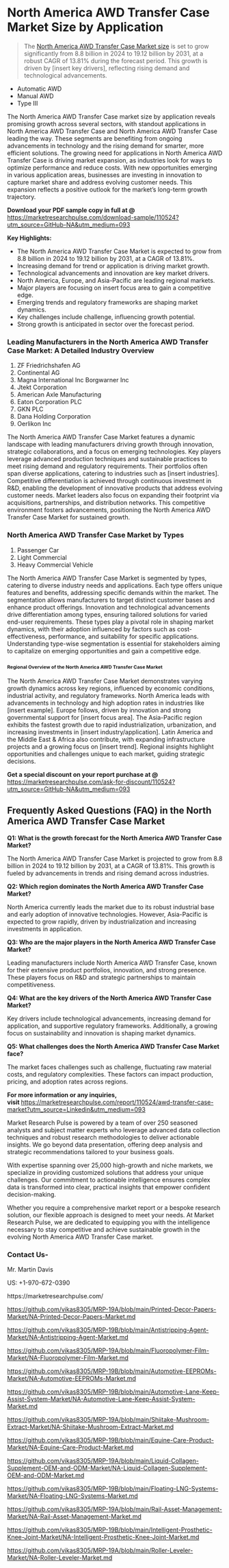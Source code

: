 
<h1>North America AWD Transfer Case Market&nbsp;Size by Application</h1><blockquote><p>The <a href="https://marketresearchpulse.com/download-sample/110524?utm_source=GitHub-NA&amp;utm_medium=093">North America AWD Transfer Case Market size</a> is set to grow significantly from 8.8 billion in 2024 to 19.12 billion by 2031, at a robust CAGR of 13.81% during the forecast period. This growth is driven by [insert key drivers], reflecting rising demand and technological advancements.</p></blockquote><ul><li>Automatic AWD<li> Manual AWD<li> Type III</li></ul><p>The North America AWD Transfer Case market size by application reveals promising growth across several sectors, with standout applications in North America AWD Transfer Case and North America AWD Transfer Case leading the way. These segments are benefiting from ongoing advancements in technology and the rising demand for smarter, more efficient solutions. The growing need for applications in North America AWD Transfer Case is driving market expansion, as industries look for ways to optimize performance and reduce costs. With new opportunities emerging in various application areas, businesses are investing in innovation to capture market share and address evolving customer needs. This expansion reflects a positive outlook for the market’s long-term growth trajectory.</p><p><strong>Download your PDF sample copy in full at @ </strong><a href="https://marketresearchpulse.com/download-sample/110524?utm_source=GitHub-NA&amp;utm_medium=093">https://marketresearchpulse.com/download-sample/110524?utm_source=GitHub-NA&amp;utm_medium=093</a></p><p><strong>Key Highlights: </strong></p><ul><li>The North America AWD Transfer Case Market is expected to grow from 8.8 billion in 2024 to 19.12 billion by 2031, at a CAGR of 13.81%.</li><li>Increasing demand for trend or application is driving market growth.</li><li>Technological advancements and innovation are key market drivers.</li><li>North America, Europe, and Asia-Pacific are leading regional markets.</li><li>Major players are focusing on insert focus area to gain a competitive edge.</li><li>Emerging trends and regulatory frameworks are shaping market dynamics.</li><li>Key challenges include challenge, influencing growth potential.</li><li>Strong growth is anticipated in sector over the forecast period.</li></ul><h3>Leading Manufacturers in the North America AWD Transfer Case Market: A Detailed Industry Overview</h3><ol><li>ZF Friedrichshafen AG</li><li>Continental AG</li><li>Magna International Inc Borgwarner Inc</li><li>Jtekt Corporation</li><li>American Axle Manufacturing</li><li>Eaton Corporation PLC</li><li>GKN PLC</li><li>Dana Holding Corporation</li><li>Oerlikon Inc</li></ol><div class="flex max-w-full flex-col flex-grow"><div class="min-h-8 text-message flex w-full flex-col items-end gap-2 whitespace-normal break-words [.text-message+&amp;]:mt-5" dir="auto" data-message-author-role="assistant" data-message-id="fd8432e4-4910-450d-b182-61b7bfb0a01f" data-message-model-slug="gpt-4o"><div class="flex w-full flex-col gap-1 empty:hidden first:pt-[3px]"><div class="markdown prose w-full break-words dark:prose-invert light"><p>The North America AWD Transfer Case Market features a dynamic landscape with leading manufacturers driving growth through innovation, strategic collaborations, and a focus on emerging technologies. Key players leverage advanced production techniques and sustainable practices to meet rising demand and regulatory requirements. Their portfolios often span diverse applications, catering to industries such as [insert industries]. Competitive differentiation is achieved through continuous investment in R&amp;D, enabling the development of innovative products that address evolving customer needs. Market leaders also focus on expanding their footprint via acquisitions, partnerships, and distribution networks. This competitive environment fosters advancements, positioning the North America AWD Transfer Case Market for sustained growth.</p></div></div></div></div><h3>North America AWD Transfer Case Market by Types</h3><ol><li>Passenger Car<li> Light Commercial<li> Heavy Commercial Vehicle</li></ol><div class="flex max-w-full flex-col flex-grow"><div class="min-h-8 text-message flex w-full flex-col items-end gap-2 whitespace-normal break-words [.text-message+&amp;]:mt-5" dir="auto" data-message-author-role="assistant" data-message-id="084470be-0bb7-4664-bddf-5156b4f41249" data-message-model-slug="gpt-4o-mini"><div class="flex w-full flex-col gap-1 empty:hidden first:pt-[3px]"><div class="markdown prose w-full break-words dark:prose-invert light"><p>The North America AWD Transfer Case Market is segmented by types, catering to diverse industry needs and applications. Each type offers unique features and benefits, addressing specific demands within the market. The segmentation allows manufacturers to target distinct customer bases and enhance product offerings. Innovation and technological advancements drive differentiation among types, ensuring tailored solutions for varied end-user requirements. These types play a pivotal role in shaping market dynamics, with their adoption influenced by factors such as cost-effectiveness, performance, and suitability for specific applications. Understanding type-wise segmentation is essential for stakeholders aiming to capitalize on emerging opportunities and gain a competitive edge.</p></div></div></div></div><h3><span style="font-size: 11px;">Regional Overview of the North America AWD Transfer Case Market</span></h3><div class="flex max-w-full flex-col flex-grow"><div class="min-h-8 text-message flex w-full flex-col items-end gap-2 whitespace-normal break-words [.text-message+&amp;]:mt-5" dir="auto" data-message-author-role="assistant" data-message-id="e9038762-ce64-4e30-91c9-9bd413514231" data-message-model-slug="gpt-4o-mini"><div class="flex w-full flex-col gap-1 empty:hidden first:pt-[3px]"><div class="markdown prose w-full break-words dark:prose-invert light"><p>The North America AWD Transfer Case Market demonstrates varying growth dynamics across key regions, influenced by economic conditions, industrial activity, and regulatory frameworks. North America leads with advancements in technology and high adoption rates in industries like [insert example]. Europe follows, driven by innovation and strong governmental support for [insert focus area]. The Asia-Pacific region exhibits the fastest growth due to rapid industrialization, urbanization, and increasing investments in [insert industry/application]. Latin America and the Middle East &amp; Africa also contribute, with expanding infrastructure projects and a growing focus on [insert trend]. Regional insights highlight opportunities and challenges unique to each market, guiding strategic decisions.</p></div></div></div></div><p><strong>Get a special discount on your report purchase at @ </strong><a href="https://marketresearchpulse.com/ask-for-discount/110524?utm_source=GitHub-NA&amp;utm_medium=093">https://marketresearchpulse.com/ask-for-discount/110524?utm_source=GitHub-NA&amp;utm_medium=093</a></p><h2>Frequently Asked Questions (FAQ) in the North America AWD Transfer Case Market</h2><p><strong>Q1: What is the growth forecast for the North America AWD Transfer Case Market?</strong></p><p>The North America AWD Transfer Case Market is projected to grow from 8.8 billion in 2024 to 19.12 billion by 2031, at a CAGR of 13.81%. This growth is fueled by advancements in trends and rising demand across industries.</p><p><strong>Q2: Which region dominates the North America AWD Transfer Case Market?</strong></p><p>North America currently leads the market due to its robust industrial base and early adoption of innovative technologies. However, Asia-Pacific is expected to grow rapidly, driven by industrialization and increasing investments in application.</p><p><strong>Q3: Who are the major players in the North America AWD Transfer Case Market?</strong></p><p>Leading manufacturers include North America AWD Transfer Case, known for their extensive product portfolios, innovation, and strong presence. These players focus on R&amp;D and strategic partnerships to maintain competitiveness.</p><p><strong>Q4: What are the key drivers of the North America AWD Transfer Case Market?</strong></p><p>Key drivers include technological advancements, increasing demand for application, and supportive regulatory frameworks. Additionally, a growing focus on sustainability and innovation is shaping market dynamics.</p><p><strong>Q5: What challenges does the North America AWD Transfer Case Market face?</strong></p><p>The market faces challenges such as challenge, fluctuating raw material costs, and regulatory complexities. These factors can impact production, pricing, and adoption rates across regions.</p><p><strong>For more information or any inquiries, visit&nbsp;</strong><a href="https://marketresearchpulse.com/report/110524/awd-transfer-case-market?utm_source=Linkedin&utm_medium=093">https://marketresearchpulse.com/report/110524/awd-transfer-case-market?utm_source=Linkedin&utm_medium=093</a></p><p>Market Research Pulse is powered by a team of over 250 seasoned analysts and subject matter experts who leverage advanced data collection techniques and robust research methodologies to deliver actionable insights. We go beyond data presentation, offering deep analysis and strategic recommendations tailored to your business goals.</p><p>With expertise spanning over 25,000 high-growth and niche markets, we specialize in providing customized solutions that address your unique challenges. Our commitment to actionable intelligence ensures complex data is transformed into clear, practical insights that empower confident decision-making.</p><p>Whether you require a comprehensive market report or a bespoke research solution, our flexible approach is designed to meet your needs. At Market Research Pulse, we are dedicated to equipping you with the intelligence necessary to stay competitive and achieve sustainable growth in the evolving North America AWD Transfer Case market.</p><h3><strong>Contact Us-</strong></h3><p>Mr. Martin Davis</p><p>US: +1-970-672-0390</p><p>https://marketresearchpulse.com/</p><p><a href="https://github.com/vikas8305/MRP-19A/blob/main/Printed-Decor-Papers-Market/NA-Printed-Decor-Papers-Market.md">https://github.com/vikas8305/MRP-19A/blob/main/Printed-Decor-Papers-Market/NA-Printed-Decor-Papers-Market.md</a></p><p><a href="https://github.com/vikas8305/MRP-19B/blob/main/Antistripping-Agent-Market/NA-Antistripping-Agent-Market.md">https://github.com/vikas8305/MRP-19B/blob/main/Antistripping-Agent-Market/NA-Antistripping-Agent-Market.md</a></p><p><a href="https://github.com/vikas8305/MRP-19A/blob/main/Fluoropolymer-Film-Market/NA-Fluoropolymer-Film-Market.md">https://github.com/vikas8305/MRP-19A/blob/main/Fluoropolymer-Film-Market/NA-Fluoropolymer-Film-Market.md</a></p><p><a href="https://github.com/vikas8305/MRP-19B/blob/main/Automotive-EEPROMs-Market/NA-Automotive-EEPROMs-Market.md">https://github.com/vikas8305/MRP-19B/blob/main/Automotive-EEPROMs-Market/NA-Automotive-EEPROMs-Market.md</a></p><p><a href="https://github.com/vikas8305/MRP-19B/blob/main/Automotive-Lane-Keep-Assist-System-Market/NA-Automotive-Lane-Keep-Assist-System-Market.md">https://github.com/vikas8305/MRP-19B/blob/main/Automotive-Lane-Keep-Assist-System-Market/NA-Automotive-Lane-Keep-Assist-System-Market.md</a></p><p><a href="https://github.com/vikas8305/MRP-19A/blob/main/Shiitake-Mushroom-Extract-Market/NA-Shiitake-Mushroom-Extract-Market.md">https://github.com/vikas8305/MRP-19A/blob/main/Shiitake-Mushroom-Extract-Market/NA-Shiitake-Mushroom-Extract-Market.md</a></p><p><a href="https://github.com/vikas8305/MRP-19B/blob/main/Equine-Care-Product-Market/NA-Equine-Care-Product-Market.md">https://github.com/vikas8305/MRP-19B/blob/main/Equine-Care-Product-Market/NA-Equine-Care-Product-Market.md</a></p><p><a href="https://github.com/vikas8305/MRP-19A/blob/main/Liquid-Collagen-Supplement-OEM-and-ODM-Market/NA-Liquid-Collagen-Supplement-OEM-and-ODM-Market.md">https://github.com/vikas8305/MRP-19A/blob/main/Liquid-Collagen-Supplement-OEM-and-ODM-Market/NA-Liquid-Collagen-Supplement-OEM-and-ODM-Market.md</a></p><p><a href="https://github.com/vikas8305/MRP-19B/blob/main/Floating-LNG-Systems-Market/NA-Floating-LNG-Systems-Market.md">https://github.com/vikas8305/MRP-19B/blob/main/Floating-LNG-Systems-Market/NA-Floating-LNG-Systems-Market.md</a></p><p><a href="https://github.com/vikas8305/MRP-19A/blob/main/Rail-Asset-Management-Market/NA-Rail-Asset-Management-Market.md">https://github.com/vikas8305/MRP-19A/blob/main/Rail-Asset-Management-Market/NA-Rail-Asset-Management-Market.md</a></p><p><a href="https://github.com/vikas8305/MRP-19B/blob/main/Intelligent-Prosthetic-Knee-Joint-Market/NA-Intelligent-Prosthetic-Knee-Joint-Market.md">https://github.com/vikas8305/MRP-19B/blob/main/Intelligent-Prosthetic-Knee-Joint-Market/NA-Intelligent-Prosthetic-Knee-Joint-Market.md</a></p><p><a href="https://github.com/vikas8305/MRP-19A/blob/main/Roller-Leveler-Market/NA-Roller-Leveler-Market.md">https://github.com/vikas8305/MRP-19A/blob/main/Roller-Leveler-Market/NA-Roller-Leveler-Market.md</a></p>
